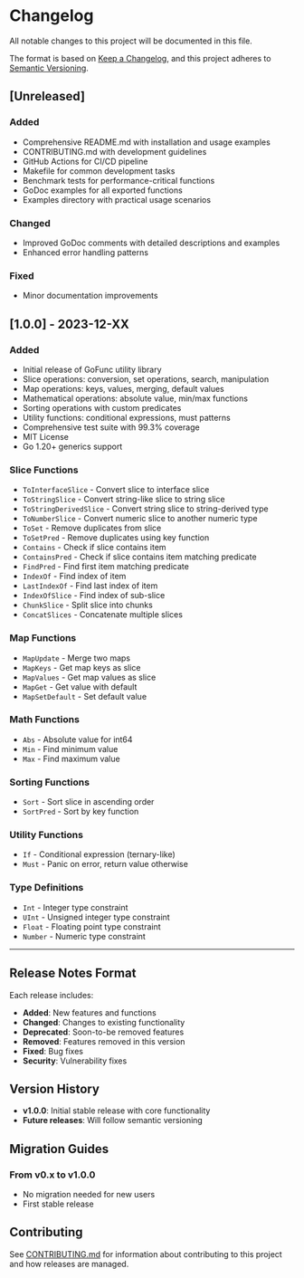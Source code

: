 # Changelog

All notable changes to this project will be documented in this file.

The format is based on [Keep a Changelog](https://keepachangelog.com/en/1.0.0/),
and this project adheres to [Semantic Versioning](https://semver.org/spec/v2.0.0.html).

## [Unreleased]

### Added
- Comprehensive README.md with installation and usage examples
- CONTRIBUTING.md with development guidelines
- GitHub Actions for CI/CD pipeline
- Makefile for common development tasks
- Benchmark tests for performance-critical functions
- GoDoc examples for all exported functions
- Examples directory with practical usage scenarios

### Changed
- Improved GoDoc comments with detailed descriptions and examples
- Enhanced error handling patterns

### Fixed
- Minor documentation improvements

## [1.0.0] - 2023-12-XX

### Added
- Initial release of GoFunc utility library
- Slice operations: conversion, set operations, search, manipulation
- Map operations: keys, values, merging, default values
- Mathematical operations: absolute value, min/max functions
- Sorting operations with custom predicates
- Utility functions: conditional expressions, must patterns
- Comprehensive test suite with 99.3% coverage
- MIT License
- Go 1.20+ generics support

### Slice Functions
- `ToInterfaceSlice` - Convert slice to interface slice
- `ToStringSlice` - Convert string-like slice to string slice
- `ToStringDerivedSlice` - Convert string slice to string-derived type
- `ToNumberSlice` - Convert numeric slice to another numeric type
- `ToSet` - Remove duplicates from slice
- `ToSetPred` - Remove duplicates using key function
- `Contains` - Check if slice contains item
- `ContainsPred` - Check if slice contains item matching predicate
- `FindPred` - Find first item matching predicate
- `IndexOf` - Find index of item
- `LastIndexOf` - Find last index of item
- `IndexOfSlice` - Find index of sub-slice
- `ChunkSlice` - Split slice into chunks
- `ConcatSlices` - Concatenate multiple slices

### Map Functions
- `MapUpdate` - Merge two maps
- `MapKeys` - Get map keys as slice
- `MapValues` - Get map values as slice
- `MapGet` - Get value with default
- `MapSetDefault` - Set default value

### Math Functions
- `Abs` - Absolute value for int64
- `Min` - Find minimum value
- `Max` - Find maximum value

### Sorting Functions
- `Sort` - Sort slice in ascending order
- `SortPred` - Sort by key function

### Utility Functions
- `If` - Conditional expression (ternary-like)
- `Must` - Panic on error, return value otherwise

### Type Definitions
- `Int` - Integer type constraint
- `UInt` - Unsigned integer type constraint
- `Float` - Floating point type constraint
- `Number` - Numeric type constraint

---

## Release Notes Format

Each release includes:
- **Added**: New features and functions
- **Changed**: Changes to existing functionality
- **Deprecated**: Soon-to-be removed features
- **Removed**: Features removed in this version
- **Fixed**: Bug fixes
- **Security**: Vulnerability fixes

## Version History

- **v1.0.0**: Initial stable release with core functionality
- **Future releases**: Will follow semantic versioning

## Migration Guides

### From v0.x to v1.0.0
- No migration needed for new users
- First stable release

## Contributing

See [CONTRIBUTING.md](CONTRIBUTING.md) for information about contributing to this project and how releases are managed.
